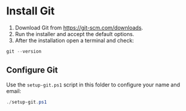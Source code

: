 # Install Git

1. Download Git from <https://git-scm.com/downloads>.
2. Run the installer and accept the default options.
3. After the installation open a terminal and check:

```powershell
git --version
```

## Configure Git

Use the `setup-git.ps1` script in this folder to configure your name and email:

```powershell
./setup-git.ps1
```
